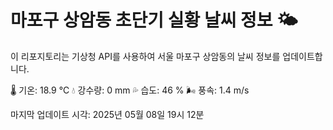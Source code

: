 
# 마포구 상암동 초단기 실황 날씨 정보 🌤️

이 리포지토리는 기상청 API를 사용하여 서울 마포구 상암동의 날씨 정보를 업데이트합니다. 

🌡️ 기온: 18.9 ℃
💧 강수량: 0 mm
💦 습도: 46 %
🌬️ 풍속: 1.4 m/s

마지막 업데이트 시각: 2025년 05월 08일 19시 12분    
